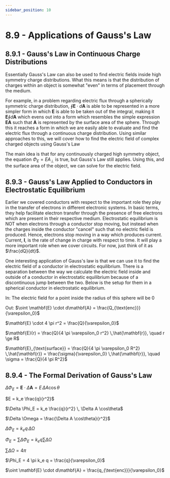 ```yaml
---
sidebar_position: 10
---
```


# 8.9 - Applications of Gauss's Law

## 8.9.1 - Gauss's Law in Continuous Charge Distributions

Essentially Gauss's Law can also be used to find electric fields inside high symmetry charge distributions. What this means is that the distribution of charges within an object is somewhat "even" in terms of placement through the medium.

For example, in a problem regarding electric flux through a spherically symmetric charge distribution, $\oint \mathbf{E} \cdot d\mathbf{A}$ is able to be represented in a more simpler form in which $\mathbf{E}$ is able to be taken out of the integral, making it $\mathbf{E} \oint d\mathbf{A}$ which evens out into a form which resembles the simple expression $\mathbf{EA}$ such that $\mathbf{A}$ is represented by the surface area of the sphere. Through this it reaches a form in which we are easily able to evaluate and find the electric flux through a continuous charge distribution. Using similar approaches to this, we will cover how to find the electric field of complex charged objects using Gauss's Law

The main idea is that for any continuously charged high symmetry object, the equation $\Phi_E = EA_{\perp}$ is true, but Gauss's Law still applies. Using this, and the surface area of the object, we can solve for the electric field.

## 8.9.3 - Gauss's Law Applied to Conductors in Electrostatic Equilibrium

Earlier we covered conductors with respect to the important role they play in the transfer of electrons in different electronic systems. In basic terms, they help facilitate electron transfer through the presence of free electrons which are present in their respective medium. Electrostatic equilibrium is NOT when electrons through a conductor stop moving, but instead when the charges inside the conductor "cancel" such that no electric field is produced. Hence, electrons stop moving in a way which produces current. Current, $\mathbf{I}$, is the rate of change in charge with respect to time. It will play a more important role when we cover circuits. For now, just think of it as $\frac{dQ}{dt}$.

One interesting application of Gauss's law is that we can use it to find the electric field of a conductor in electrostatic equilibrium. There is a separation between the way we calculate the electric field inside and outside of a conductor in electrostatic equilibrium because of a discontinuous jump between the two. Below is the setup for them in a spherical conductor in electrostatic equilibrium.

In:
The electric field for a point inside the radius of this sphere will be 0

Out:
$\oint \mathbf{E} \cdot d\mathbf{A} = \frac{Q_{\text{enc}}}{\varepsilon_0}$

$\mathbf{E} \cdot 4 \pi r^2 = \frac{Q}{\varepsilon_0}$

$\mathbf{E}(r) = \frac{Q}{4 \pi \varepsilon_0 r^2} \,\hat{\mathbf{r}}, \quad r \ge R$

$\mathbf{E}_{\text{surface}} = \frac{Q}{4 \pi \varepsilon_0 R^2} \,\hat{\mathbf{r}} = \frac{\sigma}{\varepsilon_0} \,\hat{\mathbf{r}}, \quad \sigma = \frac{Q}{4 \pi R^2}$

## 8.9.4 - The Formal Derivation of Gauss's Law

$\Delta \Phi_E = \mathbf{E} \cdot \Delta \mathbf{A} = E \, \Delta A \cos\theta$

$E = k_e \frac{q}{r^2}$

$\Delta \Phi_E = k_e \frac{q}{r^2} \, \Delta A \cos\theta$

$\Delta \Omega = \frac{\Delta A \cos\theta}{r^2}$

$\Delta \Phi_E = k_e q \, \Delta \Omega$

$\Phi_E = \sum \Delta \Phi_E = k_e q \sum \Delta \Omega$

$\sum \Delta \Omega = 4\pi$

$\Phi_E = 4 \pi k_e q = \frac{q}{\varepsilon_0}$

$\oint \mathbf{E} \cdot d\mathbf{A} = \frac{q_{\text{enc}}}{\varepsilon_0}$
